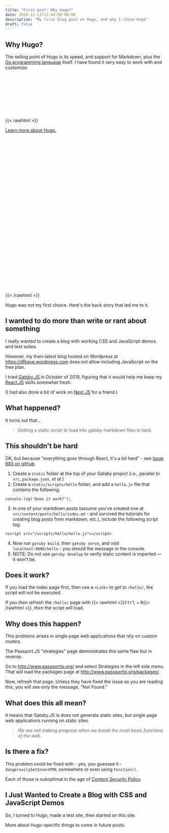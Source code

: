 ```yaml
---
title: "First post: Why Hugo?"
date: 2019-11-11T12:44:58-08:00
description: "My first blog post on Hugo, and why I chose Hugo"
draft: false
---
```


## Why Hugo?

The selling point of Hugo is its speed, and support for Markdown, plus the [Go programming language](https://golang.io) itself.  I have found it very easy to work with and customize.

{{< rawhtml >}}
<svg icon-defs aria-hidden="true">
  <!-- define icon logo paths -->
  <defs>
    <!-- paths borrowed from https://github.com/simple-icons/simple-icons -->
    <path id="icon-hugo" d="M11.754 0a3.998 3.998 0 00-2.049.596L3.33 4.532a4.252 4.252 0 00-2.017 3.615v8.03c0 1.473.79 2.838 2.067 3.574l6.486 3.733a3.88 3.88 0 003.835.018l7.043-3.966a3.817 3.817 0 001.943-3.323V7.752a3.57 3.57 0 00-1.774-3.084L13.817.541a3.998 3.998 0 00-2.063-.54zm.022 1.674c.413-.006.828.1 1.2.315l7.095 4.127c.584.34.941.96.94 1.635v8.462c0 .774-.414 1.484-1.089 1.864l-7.042 3.966a2.199 2.199 0 01-2.179-.01l-6.485-3.734a2.447 2.447 0 01-1.228-2.123v-8.03c0-.893.461-1.72 1.221-2.19l6.376-3.935a2.323 2.323 0 011.19-.347zm-4.7 3.844V18.37h2.69v-5.62h4.46v5.62h2.696V5.518h-2.696v4.681h-4.46V5.518Z"/>
  </defs>
</svg>
<a icon="hugo" href="https://gohugo.io/" title="Hugo link">
  Learn more about Hugo.
  <svg role="img" xmlns="http://www.w3.org/2000/svg" viewBox="0 0 24 24">
    <title>Hugo icon</title>
    <use xlink:href="#icon-hugo"></use>
  </svg>
</a>
{{< /rawhtml >}}

Hugo was not my first choice. Here's the back story that led me to it.

## I wanted to do more than write or rant about something

I really wanted to create a blog with working CSS and JavaScript demos and test suites.

However, my then-latest blog hosted on Wordpress at https://dfkaye.wordpress.com does not allow including JavaScript on the free plan.

I tried [Gatsby.JS](https://www.gatsbyjs.org/) in October of 2019, figuring that it would help me keep my [React.JS](https://reactjs.org/) skills somewhat fresh.

(I had also done a bit of work on [Next.JS](https://nextjs.org/) for a friend.)

## What happened?

It turns out that...

> Getting a static script to load into gatsby markdown files is hard.

## This shouldn't be hard

OK, but because "everything goes through React, it's a bit hard" - see [issue 883 on github](https://github.com/gatsbyjs/gatsby/issues/833).

1. Create a `static` folder at the top of your Gatsby project (i.e., parallel to `src`, `package.json`, *et al*.)
2. Create a `static/scripts/hello` folder, and add a `hello.js` file that contains the following:
```
console.log('Does it work?');
```
3. In one of your markdown posts (assume you've created one at `src/content/posts/hello/index.md` - and survived the tutorials for creating blog posts from markdown, etc.), include the following script tag:
```
<script src="/scripts/hello/hello.js"></script>
```
4. Now run `gatsby build`, then `gatsby serve`, and visit `localhost:9000/hello` - you should the message in the console.
5. NOTE: Do not use `gatsby develop` to verify static content is imported &mdash; it won't be.

## Does it work?

If you load the index page first, then use a `<Link>` to get to `/hello/`, the script will *not* be executed.

If you *then* refresh the `/hello/` page with {{< rawhtml >}}<kbd aria-label="the Control key">Ctrl</kbd> + <kbd aria-label="the R key">R</kbd>{{< /rawhtml >}}, *then* the script will load.

## Why does this happen?

This problems arises in single page web applications that rely on custom routers.

The Passport.JS "strategies" page demonstrates this same flaw but in reverse.

Go to http://www.passportjs.org/ and select Strategies in the left side menu. That will load the packages page at http://www.passportjs.org/packages/.

Now, refresh that page. Unless they have fixed the issue as you are reading this, you will see only the message, "Not Found."

## What does this all mean?

It means that Gatsby.JS is does not generate static sites, but single page web applications running on static sites.

> *We are not making progress when we break the most basic functions of the web.*

## Is there a fix?

This problem could be fixed with - yes, you guessed it - `dangerouslySetInnerHTML` somewhere or even using `Function()`.

Each of those is suboptimal in the age of [Content Security Policy](https://content-security-policy.com/).

## I Just Wanted to Create a Blog with CSS and JavaScript Demos

So, I turned to Hugo, made a test site, then started on this site.

More about Hugo-specific things to come in future posts.
